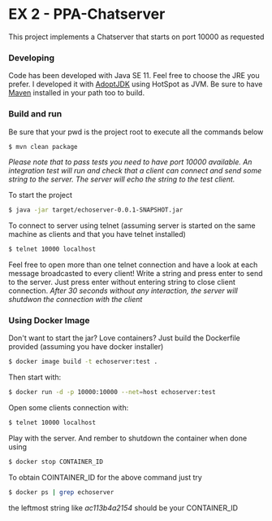 # EX 2 - PPA-Chatserver

This project implements a Chatserver that starts on port 10000 as requested

### Developing
Code has been developed with Java SE 11. Feel free to choose the JRE you prefer. I developed it with [AdoptJDK](https://adoptopenjdk.net/)  using HotSpot as JVM. Be sure to have [Maven](https://maven.apache.org/) installed in your path too to build.

### Build and run

Be sure that your pwd is the project root to execute all the commands below

```bash
$ mvn clean package
```
*Please note that to pass tests you need to have port 10000 available. An integration test will run and check that a client can connect and send some
string to the server. The server will echo the string to the test client.*

To start the project

```bash
$ java -jar target/echoserver-0.0.1-SNAPSHOT.jar
```
To connect to server using telnet (assuming server is started on the same machine as clients and that you have telnet installed)

```bash
$ telnet 10000 localhost
```

Feel free to open more than one telnet connection and have a look at each message broadcasted to every client!
Write a string and press enter to send to the server.
Just press enter without entering string to close client connection.
*After 30 seconds without any interaction, the server will shutdwon the connection with the client*

### Using Docker Image

Don't want to start the jar? Love containers? Just build the Dockerfile provided (assuming you have docker installer)

```bash
$ docker image build -t echoserver:test .
```

Then start with:

```bash
$ docker run -d -p 10000:10000 --net=host echoserver:test
```

Open some clients connection with:

```bash
$ telnet 10000 localhost
```

Play with the server. And rember to shutdown the container when done using

```bash
$ docker stop CONTAINER_ID
```

To obtain COINTAINER_ID for the above command just try

```bash
$ docker ps | grep echoserver
```
the leftmost string like *ac113b4a2154* should be your CONTAINER_ID
